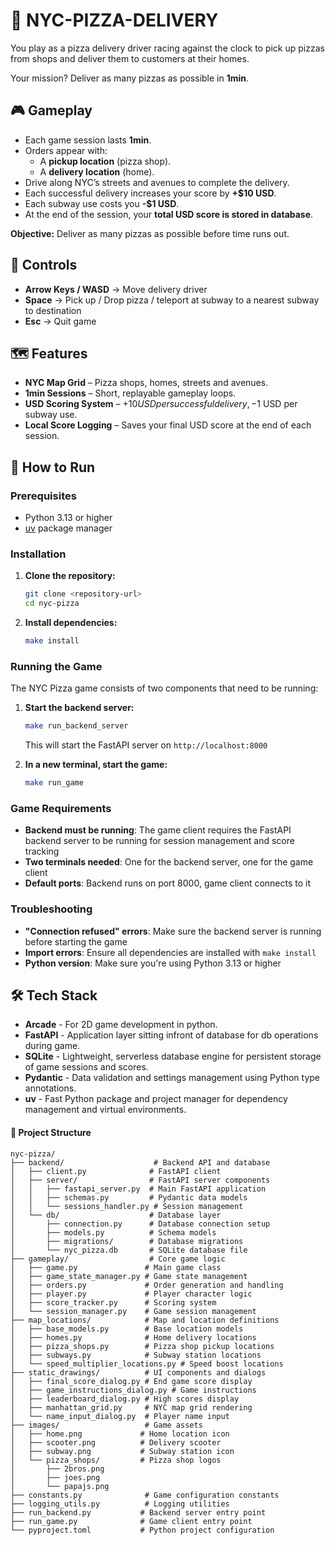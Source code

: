 # 🍕 NYC-PIZZA-DELIVERY

You play as a pizza delivery driver racing against the clock to pick up pizzas from shops and deliver them to customers at their homes.

Your mission? Deliver as many pizzas as possible in **1min**.


## 🎮 Gameplay

* Each game session lasts **1min**.
* Orders appear with:
  * A **pickup location** (pizza shop).
  * A **delivery location** (home).
* Drive along NYC’s streets and avenues to complete the delivery.
* Each successful delivery increases your score by **+$10 USD**.
* Each subway use costs you **-$1 USD**.
* At the end of the session, your **total USD score is stored in database**.

**Objective:** Deliver as many pizzas as possible before time runs out.

## 🎹 Controls

* **Arrow Keys / WASD** → Move delivery driver
* **Space** → Pick up / Drop pizza / teleport at subway to a nearest subway to destination
* **Esc** → Quit game



## 🗺 Features

* **NYC Map Grid** – Pizza shops, homes, streets and avenues.
* **1min Sessions** – Short, replayable gameplay loops.
* **USD Scoring System** – +$10 USD per successful delivery, -$1 USD per subway use.
* **Local Score Logging** – Saves your final USD score at the end of each session.

## 🚀 How to Run

### Prerequisites

- Python 3.13 or higher
- [uv](https://docs.astral.sh/uv/) package manager

### Installation

1. **Clone the repository:**
   ```bash
   git clone <repository-url>
   cd nyc-pizza
   ```

2. **Install dependencies:**
   ```bash
   make install
   ```

### Running the Game

The NYC Pizza game consists of two components that need to be running:

1. **Start the backend server:**
   ```bash
   make run_backend_server
   ```
   This will start the FastAPI server on `http://localhost:8000`

2. **In a new terminal, start the game:**
   ```bash
   make run_game
   ```

### Game Requirements

- **Backend must be running**: The game client requires the FastAPI backend server to be running for session management and score tracking
- **Two terminals needed**: One for the backend server, one for the game client
- **Default ports**: Backend runs on port 8000, game client connects to it

### Troubleshooting

- **"Connection refused" errors**: Make sure the backend server is running before starting the game
- **Import errors**: Ensure all dependencies are installed with `make install`
- **Python version**: Make sure you're using Python 3.13 or higher



## 🛠 Tech Stack

- **Arcade** - For 2D game development in python.
- **FastAPI** - Application layer sitting infront of database for db operations during game.
- **SQLite** - Lightweight, serverless database engine for persistent storage of game sessions and scores.
- **Pydantic** - Data validation and settings management using Python type annotations.
- **uv** - Fast Python package and project manager for dependency management and virtual environments.



#### 📁 Project Structure

```
nyc-pizza/
├── backend/                    # Backend API and database
│   ├── client.py              # FastAPI client
│   ├── server/                # FastAPI server components
│   │   ├── fastapi_server.py  # Main FastAPI application
│   │   ├── schemas.py         # Pydantic data models
│   │   └── sessions_handler.py # Session management
│   └── db/                    # Database layer
│       ├── connection.py      # Database connection setup
│       ├── models.py          # Schema models
│       ├── migrations/        # Database migrations
│       └── nyc_pizza.db       # SQLite database file
├── gameplay/                  # Core game logic
│   ├── game.py               # Main game class
│   ├── game_state_manager.py # Game state management
│   ├── orders.py             # Order generation and handling
│   ├── player.py             # Player character logic
│   ├── score_tracker.py      # Scoring system
│   └── session_manager.py    # Game session management
├── map_locations/            # Map and location definitions
│   ├── base_models.py        # Base location models
│   ├── homes.py              # Home delivery locations
│   ├── pizza_shops.py        # Pizza shop pickup locations
│   ├── subways.py            # Subway station locations
│   └── speed_multiplier_locations.py # Speed boost locations
├── static_drawings/          # UI components and dialogs
│   ├── final_score_dialog.py # End game score display
│   ├── game_instructions_dialog.py # Game instructions
│   ├── leaderboard_dialog.py # High scores display
│   ├── manhattan_grid.py     # NYC map grid rendering
│   └── name_input_dialog.py  # Player name input
├── images/                   # Game assets
│   ├── home.png             # Home location icon
│   ├── scooter.png          # Delivery scooter
│   ├── subway.png           # Subway station icon
│   └── pizza_shops/         # Pizza shop logos
│       ├── 2bros.png
│       ├── joes.png
│       └── papajs.png
├── constants.py              # Game configuration constants
├── logging_utils.py          # Logging utilities
├── run_backend.py           # Backend server entry point
├── run_game.py              # Game client entry point
└── pyproject.toml           # Python project configuration
```

